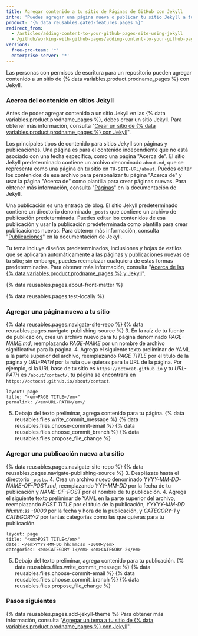 ```yaml
---
title: Agregar contenido a tu sitio de Páginas de GitHub con Jekyll
intro: 'Puedes agregar una página nueva o publicar tu sitio Jekyll a tu sitio en las {% data variables.product.prodname_pages %}.'
product: '{% data reusables.gated-features.pages %}'
redirect_from:
  - /articles/adding-content-to-your-github-pages-site-using-jekyll
  - /github/working-with-github-pages/adding-content-to-your-github-pages-site-using-jekyll
versions:
  free-pro-team: '*'
  enterprise-server: '*'
---
```

Las personas con permisos de escritura para un repositorio pueden agregar contenido a un sitio de {% data variables.product.prodname_pages %} con Jekyll.

### Acerca del contenido en sitios Jekyll

Antes de poder agregar contenido a un sitio Jekyll en las {% data variables.product.prodname_pages %}, debes crear un sitio Jekyll. Para obtener más información, consulta "[Crear un sitio de {% data variables.product.prodname_pages %} con Jekyll](/articles/creating-a-github-pages-site-with-jekyll)".

Los principales tipos de contenido para sitios Jekyll son páginas y publicaciones. Una página es para el contenido independiente que no está asociado con una fecha específica, como una página "Acerca de". El sitio Jekyll predeterminado contiene un archivo denominado `about.md`, que se representa como una página en tu sitio en `TU-SITE-URL/about`. Puedes editar los contenidos de ese archivo para personalizar tu página "Acerca de" y usar la página "Acerca de" como plantilla para crear páginas nuevas. Para obtener más información, consulta "[Páginas](https://jekyllrb.com/docs/pages/)" en la documentación de Jekyll.

Una publicación es una entrada de blog. El sitio Jekyll predeterminado contiene un directorio denominado `_posts` que contiene un archivo de publicación predeterminada. Puedes editar los contenidos de esa publicación y usar la publicación predeterminada como plantilla para crear publicaciones nuevas. Para obtener más información, consulta "[Publicaciones](https://jekyllrb.com/docs/posts/)" en la documentación de Jekyll.

Tu tema incluye diseños predeterminados, inclusiones y hojas de estilos que se aplicarán automáticamente a las páginas y publicaciones nuevas de tu sitio; sin embargo, puedes reemplazar cualquiera de estas formas predeterminadas. Para obtener más información, consulta "[Acerca de las {% data variables.product.prodname_pages %} y Jekyll](/articles/about-github-pages-and-jekyll#themes)".

{% data reusables.pages.about-front-matter %}

{% data reusables.pages.test-locally %}

### Agregar una página nueva a tu sitio

{% data reusables.pages.navigate-site-repo %}
{% data reusables.pages.navigate-publishing-source %}
3. En la raíz de tu fuente de publicación, crea un archivo nuevo para tu página denominado _PAGE-NAME.md_, reemplazando _PAGE-NAME_ por un nombre de archivo significativo para la página.
4. Agrega el siguiente texto preliminar de YAML a la parte superior del archivo, reemplazando _PAGE TITLE_ por el título de la página y _URL-PATH_ por la ruta que quieras para la URL de la página. Por ejemplo, si la URL base de tu sitio es `https://octocat.github.io` y tu _URL-PATH_ es `/about/contact/`, tu página se encontrará en `https://octocat.github.io/about/contact`.
  ```shell
  layout: page
  title: "<em>PAGE TITLE</em>"
  permalink: /<em>URL-PATH</em>/
  ```
5. Debajo del texto preliminar, agrega contenido para tu página.
{% data reusables.files.write_commit_message %}
{% data reusables.files.choose-commit-email %}
{% data reusables.files.choose_commit_branch %}
{% data reusables.files.propose_file_change %}

### Agregar una publicación nueva a tu sitio

{% data reusables.pages.navigate-site-repo %}
{% data reusables.pages.navigate-publishing-source %}
3. Desplázate hasta el directorio `_posts`.
4. Crea un archivo nuevo denominado _YYYY-MM-DD-NAME-OF-POST.md_, reemplazando _YYY-MM-DD_ por la fecha de tu publicación y _NAME-OF-POST_ por el nombre de tu publicación.
4. Agrega el siguiente texto preliminar de YAML en la parte superior del archivo, reemplazando _POST TITLE_ por el título de la publicación, _YYYYY-MM-DD hh:mm:ss -0000_ por la fecha y hora de la publicación, y _CATEGORY-1_ y _CATEGORY-2_ por tantas categorías como las que quieras para tu publicación.
  ```shell
  layout: page
  title: "<em>POST TITLE</em>"
  date: </em>YYYY-MM-DD hh:mm:ss -0000</em>
  categories: <em>CATEGORY-1</em> <em>CATEGORY-2</em>
  ```
5. Debajo del texto preliminar, agrega contenido para tu publicación.
{% data reusables.files.write_commit_message %}
{% data reusables.files.choose-commit-email %}
{% data reusables.files.choose_commit_branch %}
{% data reusables.files.propose_file_change %}

### Pasos siguientes

{% data reusables.pages.add-jekyll-theme %} Para obtener más información, consulta "[Agregar un tema a tu sitio de {% data variables.product.prodname_pages %} con Jekyll](/articles/adding-a-theme-to-your-github-pages-site-using-jekyll)".
